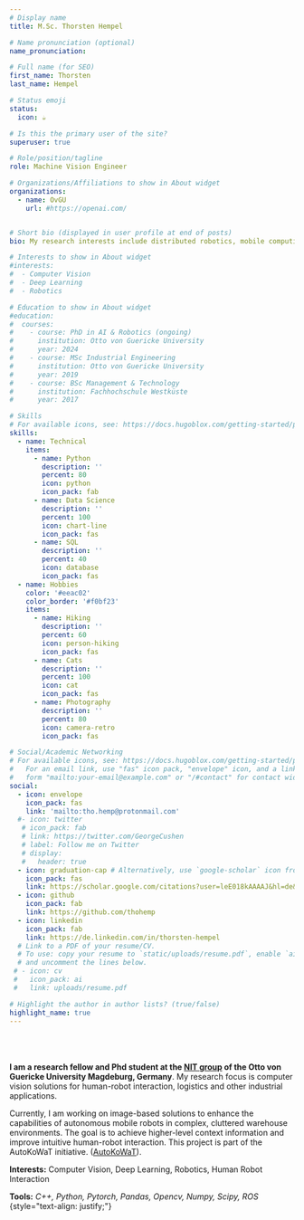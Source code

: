 ```yaml
---
# Display name
title: M.Sc. Thorsten Hempel

# Name pronunciation (optional)
name_pronunciation: 

# Full name (for SEO)
first_name: Thorsten
last_name: Hempel

# Status emoji
status:
  icon: ☕️

# Is this the primary user of the site?
superuser: true

# Role/position/tagline
role: Machine Vision Engineer

# Organizations/Affiliations to show in About widget
organizations:
  - name: OvGU
    url: #https://openai.com/


# Short bio (displayed in user profile at end of posts)
bio: My research interests include distributed robotics, mobile computing and programmable matter.

# Interests to show in About widget
#interests:
#  - Computer Vision
#  - Deep Learning
#  - Robotics

# Education to show in About widget
#education:
#  courses:
#    - course: PhD in AI & Robotics (ongoing)
#      institution: Otto von Guericke University
#      year: 2024
#    - course: MSc Industrial Engineering
#      institution: Otto von Guericke University
#      year: 2019
#    - course: BSc Management & Technology
#      institution: Fachhochschule Westküste
#      year: 2017

# Skills
# For available icons, see: https://docs.hugoblox.com/getting-started/page-builder/#icons
skills:
  - name: Technical
    items:
      - name: Python
        description: ''
        percent: 80
        icon: python
        icon_pack: fab
      - name: Data Science
        description: ''
        percent: 100
        icon: chart-line
        icon_pack: fas
      - name: SQL
        description: ''
        percent: 40
        icon: database
        icon_pack: fas
  - name: Hobbies
    color: '#eeac02'
    color_border: '#f0bf23'
    items:
      - name: Hiking
        description: ''
        percent: 60
        icon: person-hiking
        icon_pack: fas
      - name: Cats
        description: ''
        percent: 100
        icon: cat
        icon_pack: fas
      - name: Photography
        description: ''
        percent: 80
        icon: camera-retro
        icon_pack: fas

# Social/Academic Networking
# For available icons, see: https://docs.hugoblox.com/getting-started/page-builder/#icons
#   For an email link, use "fas" icon pack, "envelope" icon, and a link in the
#   form "mailto:your-email@example.com" or "/#contact" for contact widget.
social:
  - icon: envelope
    icon_pack: fas
    link: 'mailto:tho.hemp@protonmail.com'
  #- icon: twitter
   # icon_pack: fab
   # link: https://twitter.com/GeorgeCushen
   # label: Follow me on Twitter
   # display:
   #   header: true
  - icon: graduation-cap # Alternatively, use `google-scholar` icon from `ai` icon pack
    icon_pack: fas
    link: https://scholar.google.com/citations?user=leE018kAAAAJ&hl=de&oi=ao
  - icon: github
    icon_pack: fab
    link: https://github.com/thohemp
  - icon: linkedin
    icon_pack: fab
    link: https://de.linkedin.com/in/thorsten-hempel
  # Link to a PDF of your resume/CV.
  # To use: copy your resume to `static/uploads/resume.pdf`, enable `ai` icons in `params.yaml`,
  # and uncomment the lines below.
 # - icon: cv
 #   icon_pack: ai
 #   link: uploads/resume.pdf

# Highlight the author in author lists? (true/false)
highlight_name: true
---
```

<br/><br/><br/>
**I am a research fellow and Phd student at the [NIT group](https://nit.ovgu.de/) of the Otto von Guericke University Magdeburg, Germany**. My research focus is computer vision solutions for human-robot interaction, logistics and other industrial applications.

Currently, I am working on image-based solutions to enhance the capabilities of autonomous mobile robots in complex, cluttered warehouse environments. The goal is to achieve higher-level context information and improve intuitive human-robot interaction. This project is part of the AutoKoWaT initiative. ([AutoKoWaT](/project/autokowat/)).

**Interests:** Computer Vision, Deep Learning, Robotics, Human Robot Interaction

**Tools:** *C++, Python, Pytorch, Pandas, Opencv, Numpy, Scipy, ROS*
{style="text-align: justify;"}
